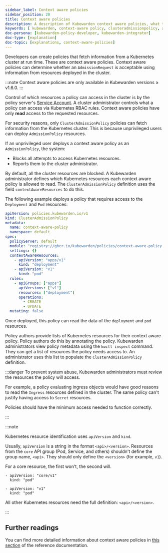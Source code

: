 ```yaml
---
sidebar_label: Context aware policies
sidebar_position: 20
title: Context aware policies
description: A description of Kubewarden context aware policies, what they are and how they are useful.
keywords: [ kubewarden, context-aware policy, clusteradmissionpolicy, admissionpolicy, admissionrequest, cluster administrator]
doc-persona: [kubewarden-policy-developer, kubewarden-integrator]
doc-type: [explanation]
doc-topic: [explanations, context-aware-policies]
---
```


<head>
  <link rel="canonical" href="https://docs.kubewarden.io/explanations/context-aware-policies"/>
</head>

Developers can create policies that fetch information from a Kubernetes cluster at run time.
These are context aware policies.
Context aware policies can determine whether an `AdmissionRequest` is
acceptable using information from resources deployed in the cluster.

:::note
Context aware policies are only available in Kubewarden versions ≥ v1.6.0.
:::

Control of which resources a policy can access in the cluster is by the policy server's
[Service Account](https://kubernetes.io/docs/concepts/security/service-accounts/).
A cluster administrator controls what a policy can access via Kubernetes RBAC rules.
Context aware policies have only **read** access to the requested resources.

For security reasons, only `ClusterAdmissionPolicy` policies can fetch information from the Kubernetes cluster.
This is because unprivileged users can deploy `AdmissionPolicy` resources.

If an unprivileged user deploys a context aware policy as an `AdmissionPolicy`, the system:

- Blocks all attempts to access Kubernetes resources.
- Reports them to the cluster administrator.

By default, all the cluster resources are blocked.
A Kubewarden administrator defines which Kubernetes resources each context aware policy is allowed to read.
The `ClusterAdmissionPolicy` definition uses the field `contextAwareResources` to do this.

The following example deploys a policy that requires access to the `Deployment` and `Pod` resources:

```yaml
apiVersion: policies.kubewarden.io/v1
kind: ClusterAdmissionPolicy
metadata:
  name: context-aware-policy
  namespace: default
spec:
  policyServer: default
  module: "registry://ghcr.io/kubewarden/policies/context-aware-policy:v1.0.0"
  settings: {}
  contextAwareResources:
    - apiVersion: "apps/v1"
      kind: "deployment"
    - apiVersion: "v1"
      kind: "pod"
  rules:
    - apiGroups: ["apps"]
      apiVersions: ["v1"]
      resources: ["deployment"]
      operations:
        - CREATE
        - UPDATE
  mutating: false
```

Once deployed, this policy can read the data of the `deployment` and `pod` resources.

Policy authors provide lists of Kubernetes resources for their context aware policy.
Policy authors do this by annotating the policy.
Kubewarden administrators view policy metadata using the `kwctl inspect` command.
They can get a list of resources the policy needs access to.
An administrator uses this list to populate the `ClusterAdmissionPolicy` definition.

:::danger
To prevent system abuse, Kubewarden administrators must review the resources the policy will access.

For example, a policy evaluating ingress objects would have good reasons to read the `Ingress` resources defined in the cluster.
The same policy can't justify having access to `Secret` resources.

Policies should have the minimum access needed to function correctly.

:::

:::note

Kubernetes resource identification uses `apiVersion` and `kind`.

Usually, `apiVersion` is a string in the format `<api>/<version>`.
Resources from the `core` API group (Pod, Service, and others) shouldn't define the group name, `<api>`.
They should only define the `<version>` (for example, `v1`).

For a core resource, the first won't, the second will.

```console
- apiVersion: "core/v1"
  kind: "pod"
```

```console
- apiVersion: "v1"
  kind: "pod"
```

All other Kubernetes resources need the full definition: `<api>/<version>`.

:::

## Further readings

You can find more detailed information about context aware policies in
[this section](../reference/spec/05-context-aware-policies.md)
of the reference documentation.
